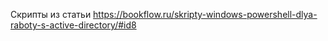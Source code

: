 Скрипты из статьи https://bookflow.ru/skripty-windows-powershell-dlya-raboty-s-active-directory/#id8
